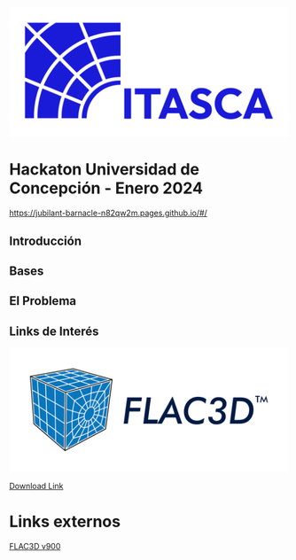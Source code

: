 
![Logo ITASCA](./media/Logos%20ITASCA%20(RGB)-01.png ':size=40%')

# Hackaton Universidad de Concepción - Enero 2024

https://jubilant-barnacle-n82qw2m.pages.github.io/#/

## Introducción

## Bases

## El Problema

## Links de Interés

[![Logo FLAC3D](./media/ICG16-LGO-FLAC3D-BLU.png ':size=50%')](./FLAC3D/README_flac3D.md)


<a href="./media/Ejercicio1.dxf" download>Download Link</a>

# Links externos
[FLAC3D v900](https://docs.itascacg.com/itasca900/flac3d/docproject/source/flac3dhome.html)
